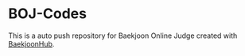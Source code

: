 # BOJ-Codes
This is a auto push repository for Baekjoon Online Judge created with [BaekjoonHub](https://github.com/BaekjoonHub/BaekjoonHub).
